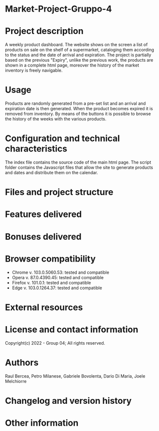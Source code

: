# Market-Project-Gruppo-4

# Project description

A weekly product dashboard.
The website shows on the screen a list of products on sale on the shelf of a supermarket, cataloging them according to the status and the date of arrival and expiration.
The project is partially based on the previous "Expiry", unlike the previous work, the products are shown in a complete html page, moreover the history of the market inventory is freely navigable.

# Usage

Products are randomly generated from a pre-set list and an arrival and expiration date is then generated.
When the product becomes expired it is removed from inventory.
By means of the buttons it is possible to browse the history of the weeks with the various products.
# Configuration and technical characteristics

The index file contains the source code of the main html page.
The script folder contains the Javascript files that allow the site to generate products and dates and distribute them on the calendar.
# Files and project structure


# Features delivered

# Bonuses delivered

# Browser compatibility
- Chrome v. 103.0.5060.53: tested and compatible
- Opera v. 87.0.4390.45: tested and compatible
- Firefox v. 101.0.1: tested and compatible
- Edge v. 103.0.1264.37: tested and compatible

# External resources

# License and contact information

Copyright(c) 2022 - Group 04; All rights reserved.
# Authors

Raul Bercea, Petro Milanese, Gabriele Bovolenta, Dario Di Maria, Joele Melchiorre
# Changelog and version history

# Other information